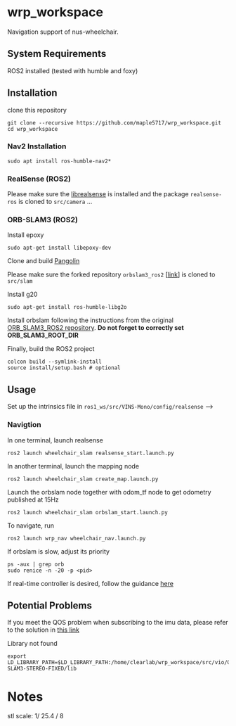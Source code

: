 # wrp_workspace #
Navigation support of nus-wheelchair. 

## System Requirements ##
ROS2 installed (tested with humble and foxy)

<!-- ROS1 installed (tested with noetic)

ros1_bridge (correct version) installed (see [this link](https://github.com/ros2/ros1_bridge)) -->

## Installation ##
clone this repository 
```
git clone --recursive https://github.com/maple5717/wrp_workspace.git
cd wrp_workspace 
```
### Nav2 Installation ###
<!-- Please refer to the [installation guide](https://docs.nav2.org/getting_started/index.html) -->
```
sudo apt install ros-humble-nav2*
```
<!-- sudo apt install ros-humble-nav2-bringup
sudo apt install ros-humble-cartographer
sudo apt install ros-humble-cartographer-ros -->

<!-- install Cartographer using [this link](https://ros2-industrial-workshop.readthedocs.io/en/latest/_source/navigation/ROS2-Cartographer.html) -->


### RealSense (ROS2) ###
Please make sure the [librealsense](https://github.com/IntelRealSense/librealsense) is installed and the package ```realsense-ros``` is cloned to ```src/camera```
...

<!-- ### gmapping (ROS1) ###
```
sudo apt install ros-noetic-gmapping
``` -->

<!-- ### VIO (ROS1) ###
In this project, we use the HKUST VINS-Mono VIO. Please follow the guidance in this [forked repository](https://github.com/maple5717/VINS-Mono) to build up the dependencies.  -->

### ORB-SLAM3 (ROS2) ###
 Install epoxy
```
sudo apt-get install libepoxy-dev
```
Clone and build [Pangolin](https://github.com/stevenlovegrove/Pangolin)


Please make sure the forked repository ```orbslam3_ros2```  [[link](github.com/maple5717/orbslam3_ros2)] is cloned to ```src/slam```

Install g20
```
sudo apt-get install ros-humble-libg2o
```
Install orbslam following the instructions from the original [ORB_SLAM3_ROS2 repository](github.com/zang09/ORB_SLAM3_ROS2). **Do not forget to correctly set ORB_SLAM3_ROOT_DIR**



Finally, build the ROS2 project 
```
colcon build --symlink-install
source install/setup.bash # optional
```

<!-- Build the ROS1 project 
```
cd ros1_ws
catkin build
source devel/setup.bash # optional
``` -->


## Usage ##
<!-- ### Camera intrinsics setup ###
<!-- Please set up the camera intrinsics in ```src/slam/wheelchair_slam/config/RealSense_D435i.yaml``` -->
Set up the intrinsics file in ```ros1_ws/src/VINS-Mono/config/realsense``` -->


### Navigtion ###
In one terminal, launch realsense
<!-- ```
ros2 launch realsense2_camera rs_launch.py   unite_imu_method:=2 align_depth.enable:=true enable_accel:=true enable_gyro:=true 
``` -->
```
ros2 launch wheelchair_slam realsense_start.launch.py
```
In another terminal, launch the mapping node
```
ros2 launch wheelchair_slam create_map.launch.py
```
Launch the orbslam node together with odom_tf node to get odometry published at 15Hz
```
ros2 launch wheelchair_slam orbslam_start.launch.py
```
To navigate, run
```
ros2 launch wrp_nav wheelchair_nav.launch.py 
```

If orbslam is slow, adjust its priority
```
ps -aux | grep orb
sudo renice -n -20 -p <pid>
```

If real-time controller is desired, follow the guidance [here](https://docs.nav2.org/configuration/packages/configuring-controller-server.html#parameters)

<!-- ### ROS1 nodes ###
In one terminal, start the ros1 bridge 
```
ros2 run ros1_bridge dynamic_bridge 
```

THen go to the ros1_ws
```
cd ros1_ws
```
Open another two terminals, run the VIO and gmapping node: 
```
roslaunch vins_estimator realsense_color.launch # make sure the realsense configuration file is set up correctly before running thie node! 
roslaunch mapping gmapping.launch
```

To save the map, run 
```
ros2 run nav2_map_server map_saver_cli -t /map -f ssi --ros-args -p save_map_timeout:=100
```

### Record Topics (ROS1) ###
```
rosbag record -O test_d435i /camera/camera/color/image_raw /camera/camera/aligned_depth_to_color/image_raw  /vins_estimator/odometry 
```
rosbag record -O test_hector_d435i /camera/camera/color/image_raw /camera/camera/aligned_depth_to_color/image_raw /tf /tf_static -->

## Potential Problems ##
If you meet the QOS problem when subscribing to the imu data, please refer to the solution in [this link](https://github.com/IntelRealSense/realsense-ros/issues/3033#issuecomment-1983139591)

Library not found
```
export LD_LIBRARY_PATH=$LD_LIBRARY_PATH:/home/clearlab/wrp_workspace/src/vio/ORB-SLAM3-STEREO-FIXED/lib
```



# Notes #
stl scale: 1/ 25.4 / 8
<!-- add moveit_config.move_group_capabilities = {"capabilities": "move_group/ExecuteTaskSolutionCapability"} to config files -->
<!-- todo: 
1. try to run mapping and filtering in ros1 -->
